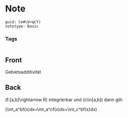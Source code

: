 # Note
```
guid: Ce#cU<qCY)
notetype: Basic
```

### Tags
```
```

## Front
Gebietsadditivität

## Back
\(f:[a,b]\rightarrow R\) integrierbar und \(c\in[a,b]\) dann gilt:

\(\int_a^bf(x)dx=\int_a^cf(x)dx+\int_c^bf(x)dx\)
